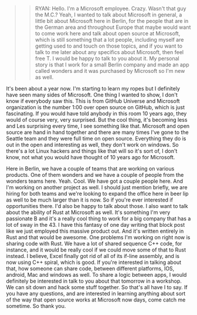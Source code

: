 >> RYAN: Hello.
I'm a Microsoft employee.
Crazy.
Wasn't that guy the M.C.?
Yeah, I wanted to talk about Microsoft in general, a little bit about Microsoft here in Berlin, for the people that are in the German area and throughout Europe that maybe would want to come work here and talk about open source at Microsoft, which is still something that a lot people, including myself are getting used to and touch on those topics, and if you want to talk to me later about any specifics about Microsoft, then feel free T.
I would be happy to talk to you about it.
My personal story is that I work for a small Berlin company and made an app called wonders and it was purchased by Microsoft so I'm new as well.

It's been about a year now.
I'm starting to learn my ropes but I definitely have seen many sides of Microsoft.
One thing I wanted to show, I don't know if everybody saw this.
This is from GitHub Universe and Microsoft organization is the number 1:00 over open source on GitHub, which is just fascinating.
If you would have told anybody in this room 10 years ago, they would of course very, very surprised.
But the cool thing, it's becoming less and Les surprising every time, I see something like that.
Microsoft and open source are hand in hand together and there are many times I've gone to the Seattle team and they were full time on open source.
Everything they do is out in the open and interesting as well, they don't work on windows.
So there's a lot Linux hackers and things like that will so it's sort of, I don't know, not what you would have thought of 10 years ago for Microsoft.



Here in Berlin, we have a couple of teams that are working on various products.
One of them wonders and we have a couple of people from the wonders teams here.
Yeah.
Cool.
We have got a couple people here.
And I'm working on another project as well.
I should just mention briefly, we are hiring for both teams and we're looking to expand the office here in beer lip as well to be much larger than it is now.
So if you're ever interested if opportunities there.
I'd also be happy to talk about those.
I also want to talk about the ability of Rust at Microsoft as well.
It's something I'm very passionate B and it's a really cool thing to work for a big company that has a lot of sway in the 43.
I have this fantasy of one day writing that block post like we just employed this massive product out.
And it's written entirely in Rust and that would be awesome.
One problems I'm working on right now is sharing code with Rust.
We have a lot of shared sequence C++ code, for instance, and it would be really cool if we could move some of that to Rust instead.
I believe, Excel finally got rid of all of its if-line assembly, and is now using C++ spiral, which is good.
If you're interested in talking about that, how someone can share code, between different platforms, IOS, android, Mac and windows as well.
To share a logic between apps, I would definitely be interested in talk to you about that tomorrow in a workshop.
We can sit down and hack some stuff together.
So that's all have I to say.
If you have any questions, and are interested in learning anything about sort of the way that open source works at Microsoft now days, come catch me sometime.
So thank you.

